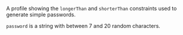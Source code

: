 A profile showing the `longerThan` and `shorterThan` constraints used to generate simple passwords.

`password` is a string with between 7 and 20 random characters.

